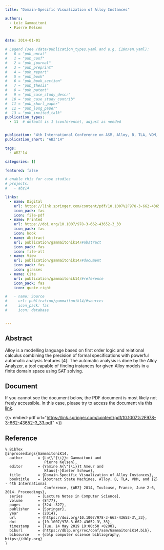 ```yaml
---
title: "Domain-Specific Visualization of Alloy Instances"

authors:
  - Loïc Gammaitoni
  - Pierre Kelsen


date: 2014-01-01

# Legend (see /data/publication_types.yaml and e.g. i18n/en.yaml): 
#   0 = "pub_uncat"
#   1 = "pub_conf"
#   2 = "pub_journal"
#   3 = "pub_preprint"
#   4 = "pub_report"
#   5 = "pub_book"
#   6 = "pub_book_section"
#   7 = "pub_thesis"
#   8 = "pub_patent"
#   9 = "pub_case_study_descr"
#  10 = "pub_case_study_contrib"
#  11 = "pub_short_paper"
#  12 = "pub_long_paper"
#  13 = "pub_invited_talk"
publication_types:
  - 11  # default is 1 (conference), adjust as needed


publication: "4th International Conference on ASM, Alloy, B, TLA, VDM, and Z (ABZ'14)"
publication_short: "ABZ'14"

tags:
  - ABZ'14

categories: []

featured: false

# enable this for case studies
# projects:
#   - abz14

links:
  - name: Digital
    url: https://link.springer.com/content/pdf/10.1007%2F978-3-662-43652-3_33.pdf
    icon_pack: fas
    icon: file-pdf
  - name: Printed
    url: https://doi.org/10.1007/978-3-662-43652-3_33
    icon_pack: fas
    icon: book
  - name: Abstract
    url: publication/gammaitonik14/#abstract
    icon_pack: fas
    icon: file-alt
  - name: View
    url: publication/gammaitonik14/#document
    icon_pack: fas
    icon: glasses
  - name: Cite
    url: publication/gammaitonik14/#reference
    icon_pack: fas
    icon: quote-right

#   - name: Source
#     url: publication/gammaitonik14/#sources
#     icon_pack: fas
#     icon: database


---
```


## Abstract

Alloy is a modelling language based on first order logic and relational calculus combining the precision of formal specifications with powerful automatic analysis features [4]. The automatic analysis is done by the Alloy Analyzer, a tool capable of finding instances for given Alloy models in a finite domain space using SAT solving.

## Document

If you cannot see the document below, the PDF document is most likely not freely accessible. In this case, please try to access the document via this <a href="https://link.springer.com/content/pdf/10.1007%2F978-3-662-43652-3_33.pdf">link</a>.

{{< embed-pdf url="https://link.springer.com/content/pdf/10.1007%2F978-3-662-43652-3_33.pdf" >}}

## Reference

```
% BibTex
@inproceedings{GammaitoniK14,
  author       = {Lo{\"{\i}}c Gammaitoni and
                  Pierre Kelsen},
  editor       = {Yamine A{\"{\i}}t Ameur and
                  Klaus{-}Dieter Schewe},
  title        = {Domain-Specific Visualization of Alloy Instances},
  booktitle    = {Abstract State Machines, Alloy, B, TLA, VDM, and {Z} - 4th International
                  Conference, {ABZ} 2014, Toulouse, France, June 2-6, 2014. Proceedings},
  series       = {Lecture Notes in Computer Science},
  volume       = {8477},
  pages        = {324--327},
  publisher    = {Springer},
  year         = {2014},
  url          = {https://doi.org/10.1007/978-3-662-43652-3\_33},
  doi          = {10.1007/978-3-662-43652-3\_33},
  timestamp    = {Tue, 14 May 2019 10:00:50 +0200},
  biburl       = {https://dblp.org/rec/conf/asm/GammaitoniK14.bib},
  bibsource    = {dblp computer science bibliography, https://dblp.org}
}


```

<!-- # add information for case study papers (if available)
## Sources

- **Used formal method:**
  [ASM](/method/asm)
- **Resources and tools:**
  Asmeta

For more information, please contact the <a href ="mailto:silvia.bonfanti@unibg.it;arcaini@nii.ac.jp;angelo.gargantini@unibg.it;scandurra@unibg.it;elvinia.riccobene@unimi.it">authors</a>-->

